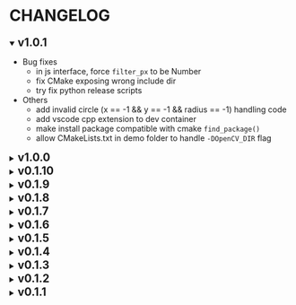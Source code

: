 
# CHANGELOG

<details open>
<summary><strong style="font-size:140%">v1.0.1</strong></summary>

* Bug fixes
  * in js interface, force `filter_px` to be Number
  * fix CMake exposing wrong include dir
  * try fix python release scripts
* Others
  * add invalid circle (x == -1 && y == -1 && radius == -1) handling code
  * add vscode cpp extension to dev container
  * make install package compatible with cmake `find_package()`
  * allow CMakeLists.txt in demo folder to handle `-DOpenCV_DIR` flag

</details>


<details>
<summary><strong style="font-size:140%">v1.0.0</strong></summary>

* Interface change
  * add overload method for `sync_img_size()`
  * update `stack_imgs()` interface in JS
  * add abstraction interface for ImageHandler to blob obj
  * add `draw_layer_image_no_compute()` for JS, draw layer img with input homography matrix
  * add `compute_registration()` for JS, only compute homography matrix and return it
  * change some functions in `shapes` module to overload function
  * add shape to string functions
  * add `default_steps` for both `MoonDetect` & `MoonRegistrate`, all the default step functions are store there
  * add `binarize_image()` to `imgprocess` module
  * update `cut_image_from_circle()` interface
  * update `calc_circle_brightness_perc()` interface
  * make C++ macros available in JS & Python. JS & Python interface will change base on macro settings
  * rename `HoughCirclesAlgorithm` enum
* Behavior change
  * update `filter_px` parameter behavior, its now filtering pixels <= input `filter_px`
  * update `sync_img_size()` behavior
* Optimization
  * optimize C++ exception handling for JS
  * optimize `MoonDetect` module: improve preprocessing, and also add optimized step functions for `HOUGH_GRADIENT`, `HOUGH_GRADIENT_ALT`, and `HOUGH_GRADIENT_MIX` algorithm
  * use random sampling for find_circles when it excess circle_threshold
  * optimize `MoonRegistrate` module: add more filtering algorithms & improve the filter process
* Bug fixes
  * fix `stack_imgs()` shift foreground img in a weird way when foreground and background have different size
  * fix `stack_imgs()` background_roi update logic
  * fix bug on `cv::merge() size not match`
  * fix image color goes wrong when transferring between C++ & JS
  * fix `sync_img_size()` roi not found issue
  * fix some memory management bugs in wasm wrappers
  * fix `stack_imgs()` shifting foreground in some case
* Others
  * update doc
  * general bug fix
  * general code base cleanup

</details>


<details>
<summary><strong style="font-size:140%">v0.1.10</strong></summary>

* add new features to js api
  * stack_imgs
  * transform_layer_image
  * transform_user_image
  * draw_layer_image_no_compute
* add new setter api to MoonRegistrar
  * update_homography_matrix
  * update_good_keypoint_matches
* implement new release scripts
* bug fixes
* making repo cleaner

</details>


<details>
<summary><strong style="font-size:140%">v0.1.9</strong></summary>

* add proper javascript wrapper layer for the library

</details>


<details>
<summary><strong style="font-size:140%">v0.1.8</strong></summary>

* add python wrapper for the library
* further divide the library into smaller modules and rename them so they make sense
* add HOUGH_CIRCLE_ALT support for circle detection (not optimized yet)
* fix a few bugs

</details>


<details>
<summary><strong style="font-size:140%">v0.1.7</strong></summary>

* Re-structured project so we can:
  * abstract WASM related code to `platform/js`
  * abstract C api to `src/c_mrapi`
* Update OpenCV to version `4.9.0`
* Implement MoonRegistrar module, demo, & doc
* Further abstract functions so we can reuse them
* Fix some bugs

</details>


<details>
<summary><strong style="font-size:140%">v0.1.6</strong></summary>

* Improve overall error handling in this library
* Extract C API out and make it a single unit
  * We now only support an abstracted version of C API because:
> Since C++ version of this library is heavily rely on
> C++ features like namespace & class, plus we relies on
> OpenCV's C++ API. So providing a full API of the library
> for C is time consuming. Thus, we only provide an
> abstracted version of this library.

</details>


<details>
<summary><strong style="font-size:140%">v0.1.5</strong></summary>

* Add python wrapper for the entire library
* Use both `select_n_circles_by_largest_radius` and `select_circle_by_brightness_perc` in the 1st iteration of circle selection
* Add `cut_ref_image_from_circle` to handle OpenCV cutting image reference

</details>


<details>
<summary><strong style="font-size:140%">v0.1.4</strong></summary>

* Update HoughCircles parameter further more in each iteration
* Fix links in doc

</details>


<details>
<summary><strong style="font-size:140%">v0.1.3</strong></summary>

* Update Github Action

</details>


<details>
<summary><strong style="font-size:140%">v0.1.2</strong></summary>

* Update Github Action release filename

</details>


<details>
<summary><strong style="font-size:140%">v0.1.1</strong></summary>

* Implement Moon Detection & utilities around it
* Add demo folder
* Make Moon Detection available in WASM
* Dockerize the entire build process

</details>


